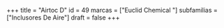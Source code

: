 +++
title = "Airtoc D"
id = 49
marcas = ["Euclid Chemical "]
subfamilias = ["Inclusores De Aire"]
draft = false
+++

<!--more-->